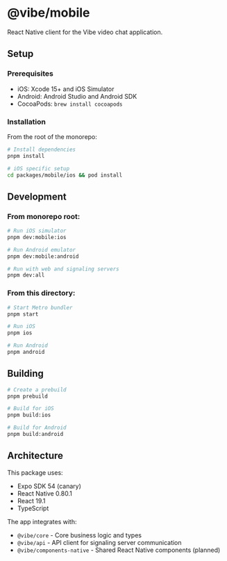 # @vibe/mobile

React Native client for the Vibe video chat application.

## Setup

### Prerequisites

- iOS: Xcode 15+ and iOS Simulator
- Android: Android Studio and Android SDK
- CocoaPods: `brew install cocoapods`

### Installation

From the root of the monorepo:

```bash
# Install dependencies
pnpm install

# iOS specific setup
cd packages/mobile/ios && pod install
```

## Development

### From monorepo root:

```bash
# Run iOS simulator
pnpm dev:mobile:ios

# Run Android emulator
pnpm dev:mobile:android

# Run with web and signaling servers
pnpm dev:all
```

### From this directory:

```bash
# Start Metro bundler
pnpm start

# Run iOS
pnpm ios

# Run Android
pnpm android
```

## Building

```bash
# Create a prebuild
pnpm prebuild

# Build for iOS
pnpm build:ios

# Build for Android
pnpm build:android
```

## Architecture

This package uses:
- Expo SDK 54 (canary)
- React Native 0.80.1
- React 19.1
- TypeScript

The app integrates with:
- `@vibe/core` - Core business logic and types
- `@vibe/api` - API client for signaling server communication
- `@vibe/components-native` - Shared React Native components (planned)